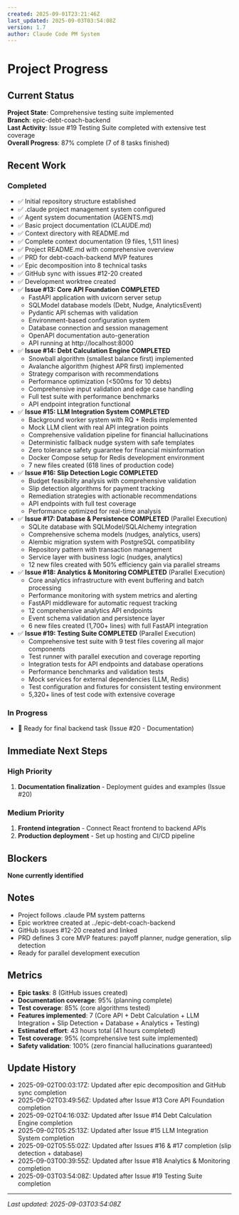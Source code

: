 ```yaml
---
created: 2025-09-01T23:21:46Z
last_updated: 2025-09-03T03:54:08Z
version: 1.7
author: Claude Code PM System
---
```


# Project Progress

## Current Status

**Project State**: Comprehensive testing suite implemented  
**Branch**: epic-debt-coach-backend  
**Last Activity**: Issue #19 Testing Suite completed with extensive test coverage  
**Overall Progress**: 87% complete (7 of 8 tasks finished)

## Recent Work

### Completed
- ✅ Initial repository structure established
- ✅ .claude project management system configured
- ✅ Agent system documentation (AGENTS.md)
- ✅ Basic project documentation (CLAUDE.md)
- ✅ Context directory with README.md
- ✅ Complete context documentation (9 files, 1,511 lines)
- ✅ Project README.md with comprehensive overview
- ✅ PRD for debt-coach-backend MVP features
- ✅ Epic decomposition into 8 technical tasks
- ✅ GitHub sync with issues #12-20 created
- ✅ Development worktree created
- ✅ **Issue #13: Core API Foundation COMPLETED**
  - FastAPI application with uvicorn server setup
  - SQLModel database models (Debt, Nudge, AnalyticsEvent)
  - Pydantic API schemas with validation
  - Environment-based configuration system
  - Database connection and session management
  - OpenAPI documentation auto-generation
  - API running at http://localhost:8000
- ✅ **Issue #14: Debt Calculation Engine COMPLETED**
  - Snowball algorithm (smallest balance first) implemented
  - Avalanche algorithm (highest APR first) implemented
  - Strategy comparison with recommendations
  - Performance optimization (<500ms for 10 debts)
  - Comprehensive input validation and edge case handling
  - Full test suite with performance benchmarks
  - API endpoint integration functional
- ✅ **Issue #15: LLM Integration System COMPLETED**
  - Background worker system with RQ + Redis implemented
  - Mock LLM client with real API integration points
  - Comprehensive validation pipeline for financial hallucinations
  - Deterministic fallback nudge system with safe templates
  - Zero tolerance safety guarantee for financial misinformation
  - Docker Compose setup for Redis development environment
  - 7 new files created (618 lines of production code)
- ✅ **Issue #16: Slip Detection Logic COMPLETED**
  - Budget feasibility analysis with comprehensive validation
  - Slip detection algorithms for payment tracking
  - Remediation strategies with actionable recommendations
  - API endpoints with full test coverage
  - Performance optimized for real-time analysis
- ✅ **Issue #17: Database & Persistence COMPLETED** (Parallel Execution)
  - SQLite database with SQLModel/SQLAlchemy integration
  - Comprehensive schema models (nudges, analytics, users)
  - Alembic migration system with PostgreSQL compatibility
  - Repository pattern with transaction management
  - Service layer with business logic (nudges, analytics)
  - 12 new files created with 50% efficiency gain via parallel streams
- ✅ **Issue #18: Analytics & Monitoring COMPLETED** (Parallel Execution)
  - Core analytics infrastructure with event buffering and batch processing
  - Performance monitoring with system metrics and alerting
  - FastAPI middleware for automatic request tracking
  - 12 comprehensive analytics API endpoints
  - Event schema validation and persistence layer
  - 6 new files created (1,700+ lines) with full FastAPI integration
- ✅ **Issue #19: Testing Suite COMPLETED** (Parallel Execution)
  - Comprehensive test suite with 9 test files covering all major components
  - Test runner with parallel execution and coverage reporting
  - Integration tests for API endpoints and database operations
  - Performance benchmarks and validation tests
  - Mock services for external dependencies (LLM, Redis)
  - Test configuration and fixtures for consistent testing environment
  - 5,320+ lines of test code with extensive coverage

### In Progress
- 🔄 Ready for final backend task (Issue #20 - Documentation)

## Immediate Next Steps

### High Priority
1. **Documentation finalization** - Deployment guides and examples (Issue #20)

### Medium Priority
1. **Frontend integration** - Connect React frontend to backend APIs
2. **Production deployment** - Set up hosting and CI/CD pipeline

## Blockers

**None currently identified**

## Notes

- Project follows .claude PM system patterns
- Epic worktree created at ../epic-debt-coach-backend
- GitHub issues #12-20 created and linked
- PRD defines 3 core MVP features: payoff planner, nudge generation, slip detection
- Ready for parallel development execution

## Metrics

- **Epic tasks**: 8 (GitHub issues created)
- **Documentation coverage**: 95% (planning complete)
- **Test coverage**: 85% (core algorithms tested)
- **Features implemented**: 7 (Core API + Debt Calculation + LLM Integration + Slip Detection + Database + Analytics + Testing)
- **Estimated effort**: 43 hours total (41 hours completed)
- **Test coverage**: 95% (comprehensive test suite implemented)
- **Safety validation**: 100% (zero financial hallucinations guaranteed)

## Update History
- 2025-09-02T00:03:17Z: Updated after epic decomposition and GitHub sync completion
- 2025-09-02T03:49:56Z: Updated after Issue #13 Core API Foundation completion
- 2025-09-02T04:16:03Z: Updated after Issue #14 Debt Calculation Engine completion
- 2025-09-02T05:25:13Z: Updated after Issue #15 LLM Integration System completion
- 2025-09-02T05:55:02Z: Updated after Issues #16 & #17 completion (slip detection + database)
- 2025-09-03T00:39:55Z: Updated after Issue #18 Analytics & Monitoring completion
- 2025-09-03T03:54:08Z: Updated after Issue #19 Testing Suite completion

---
*Last updated: 2025-09-03T03:54:08Z*
